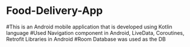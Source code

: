 # Food-Delivery-App
#This is an Android mobile application that is developed using Kotlin language
#Used Navigation component in Android, LiveData, Coroutines, Retrofit Libraries in Android 
#Room Database was used as the DB
